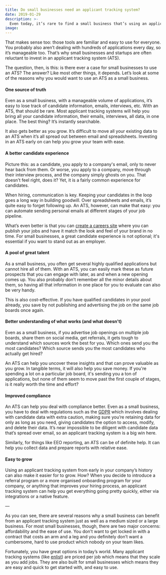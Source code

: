 ```yaml
---
title: Do small businesses need an applicant tracking system?
date: 2019-01-29
description: >-
  Even today, it’s rare to find a small business that’s using an applicant tracking system. When it comes to hiring, for many small businesses, email and spreadsheets is still the way to go.
image:
---
```

That makes sense too: those tools are familiar and easy to use for everyone. You probably also aren’t dealing with hundreds of applications every day, so it’s manageable too. That’s why small businesses and startups are often reluctant to invest in an applicant tracking system (ATS).

The question, then, is this: is there ever a case for small businesses to use an ATS? The answer? Like most other things, it depends. Let’s look at some of the reasons why you would want to use an ATS as a small business.

#### One source of truth
Even as a small business, with a manageable volume of applications, it’s easy to lose track of candidate information, emails, interviews, etc. With an ATS, that should be rare. Most applicant tracking systems will help you bring all your candidate information, their emails, interviews, all data, in one place. The best thing? It’s instantly searchable.

It also gets better as you grow. It’s difficult to move all your existing data to an ATS when it’s all spread out between email and spreadsheets. Investing in an ATS early on can help you grow your team with ease.

#### A better candidate experience
Picture this: as a candidate, you apply to a company's email, only to never hear back from them. Or worse, you apply to a company, move through their interview process, and the company simply ghosts on you. That doesn't feel right, does it? Yet, it is a fairly common experience for candidates.

When hiring, communication is key. Keeping your candidates in the loop goes a long way in building goodwill. Over spreadsheets and emails, it’s quite easy to forget following up. An ATS, however, can make that easy: you can automate sending personal emails at different stages of your job pipeline.

What’s even better is that you can [create a careers site](/features/hosted-careers-sites) where you can publish your jobs and have it match the look and feel of your brand in no time. For small businesses, a great candidate experience is not optional; it's essential if you want to stand out as an employer.

#### A pool of great talent
As a small business, you often get several highly qualified applications but cannot hire all of them. With an ATS, you can easily mark these as future prospects that you can engage with later, as and when a new opening comes up. You also probably don’t remember all the minor details about them, so having all that information in one place for you to evaluate can also be very handy.

This is also cost-effective. If you have qualified candidates in your pool already, you save by not publishing and advertising the job on the same job boards once again.

#### Better understanding of what works (and what doesn't)
Even as a small business, if you advertise job openings on multiple job boards, share them on social media, get referrals, it gets tough to understand which sources work the best for you. Which ones send you the most candidates? Which source sends you the most candidates who actually get hired?

An ATS can help you uncover these insights and that can prove valuable as you grow. In tangible terms, it will also help you save money. If you're spending a lot on a particular job board, it's sending you a ton of applications, but none of them seem to move past the first couple of stages, is it really worth the time and effort?

#### Improved compliance
An ATS can help you deal with compliance better. Even as a small business, you have to deal with regulations such as the [GDPR](/gdpr) which involves dealing with candidate data with extra caution, making sure you’re retaining data for only as long as you need, giving candidates the option to access, modify, and delete their data. It’s near impossible to be diligent with candidate data that’s spread over email, so an applicant tracking system is a big win here.

Similarly, for things like EEO reporting, an ATS can be of definite help. It can help you collect data and prepare reports with relative ease.

#### Easy to grow
Using an applicant tracking system from early in your company’s history can also make it easier for to grow. How? When you decide to introduce a referral program or a more organised onboarding program for your company, or anything that improves your hiring process, an applicant tracking system can help you get everything going pretty quickly, either via integrations or a native feature.

—

As you can see, there are several reasons why a small business can benefit from an applicant tracking system just as well as a medium sized or a large business. For most small businesses, though, there are two major concerns: affordability and the ease of use. You don’t want to get locked in with a contract that costs an arm and a leg and you definitely don’t want a cumbersome, hard to use product which nobody on your team likes.

Fortunately, you have great options in today’s world. Many applicant tracking systems (like [enlist](https://enlist.io/)) are priced per job which means that they scale as you add jobs. They are also built for small businesses which means they are easy and quick to get started with, and easy to use.

